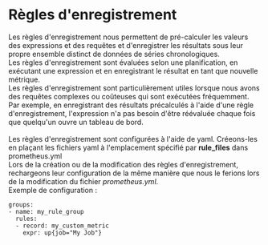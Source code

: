 # Règles d'enregistrement

Les règles d'enregistrement nous permettent de pré-calculer les valeurs des expressions et des requêtes et d'enregistrer les résultats sous leur propre ensemble distinct de données de séries chronologiques.
<br>
Les règles d'enregistrement sont évaluées selon une planification, en exécutant une expression et en enregistrant le résultat en tant que nouvelle métrique.
<br>
Les règles d'enregistrement sont particulièrement utiles lorsque nous avons des requêtes complexes ou coûteuses qui sont exécutées fréquemment. Par exemple, en enregistrant des résultats précalculés à l'aide d'une règle d'enregistrement, l'expression n'a pas besoin d'être réévaluée chaque fois que quelqu'un ouvre un tableau de bord.
<br>
<br>
Les règles d'enregistrement sont configurées à l'aide de yaml. Créeons-les en plaçant les fichiers yaml à l'emplacement spécifié par **rule_files** dans prometheus.yml
<br>
Lors de la création ou de la modification des règles d'enregistrement, rechargeons leur configuration de la même manière que nous le ferions lors de la modification du fichier *prometheus.yml*.
<br>
Exemple de configuration :
```
groups:
- name: my_rule_group
  rules:
  - record: my_custom_metric
    expr: up{job="My Job"}
```